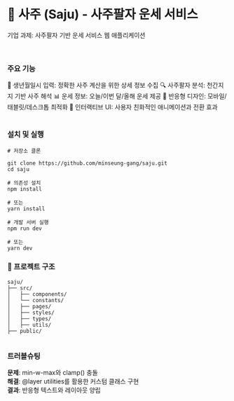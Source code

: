 # 🔮 사주 (Saju) - 사주팔자 운세 서비스

기업 과제: 사주팔자 기반 운세 서비스 웹 애플리케이션

<br/>


### 주요 기능

📅 생년월일시 입력: 정확한 사주 계산을 위한 상세 정보 수집
🔍 사주팔자 분석: 천간지지 기반 사주 해석
📊 운세 정보: 오늘/이번 달/올해 운세 제공
📱 반응형 디자인: 모바일/태블릿/데스크톱 최적화
🎨 인터랙티브 UI: 사용자 친화적인 애니메이션과 전환 효과
<br/>
<br/>
### 설치 및 실행
```
# 저장소 클론

git clone https://github.com/minseung-gang/saju.git
cd saju

# 의존성 설치
npm install

# 또는
yarn install

# 개발 서버 실행
npm run dev

# 또는
yarn dev

```

### 📁 프로젝트 구조

```
saju/
├── src/
│   ├── components/
│   └── constants/                 
│   ├── pages/              
│   ├── styles/            
│   ├── types/            
│   ├── utils/             
├── public/
                   
```

### 트러블슈팅


**문제**: min-w-max와 clamp() 충돌 <br/>
**해결**: @layer utilities를 활용한 커스텀 클래스 구현 <br/>
**결과**: 반응형 텍스트와 레이아웃 양립 <br/>


